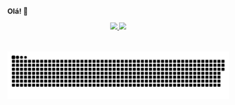 ### Olá! 👋
<div align = "center">
  <a href="https://github.com/AlexandraTavares">
  <img height="150em" src="https://github-readme-stats.vercel.app/api?username=AlexandraTavares&show_icons=false&theme=dark&include_all_commits=true&count_private=true"/>
  <img height="150em" src="https://github-readme-stats.vercel.app/api/top-langs/?username=AlexandraTavares&layout=compact&langs_count=7&theme=dark"/>
</div>
<div style="display: inline_block"><br>

##
![Snake animation](https://github.com/AlexandraTavares/AlexandraTavares/blob/output/github-contribution-grid-snake.svg)  
<!--
**AlexandraTavares/AlexandraTavares** is a ✨ _special_ ✨ repository because its `README.md` (this file) appears on your GitHub profile.

Here are some ideas to get you started:

- 🔭 I’m currently working on ...
- 🌱 I’m currently learning ...
- 👯 I’m looking to collaborate on ...
- 🤔 I’m looking for help with ...
- 💬 Ask me about ...
- 📫 How to reach me: ...
- 😄 Pronouns: ...
- ⚡ Fun fact: ...
-->
